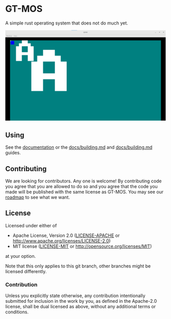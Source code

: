 # GT-MOS

A simple rust operating system that does not do much yet.

![An image of the operating system running in QEMU showing a teal background and 3 A letters at different text sizes. There is also a blue box and a red diagonal line in the top left corner](./docs/images/Screenshot%202023-11-06%20190146.png)

## Using

See the [documentation](./docs/index.md) or the [docs/building.md](./docs/running.md) and [docs/building.md](./docs/running.md) guides.

## Contributing

We are looking for contributors. Any one is welcome! By contributing code you agree that you are allowed to do so and you agree that the code you made will be published with the same license as GT-MOS.
You may see our [roadmap](https://github.com/users/ajh123/projects/1/views/2) to see what we want.

## License

Licensed under either of

- Apache License, Version 2.0 ([LICENSE-APACHE](LICENSE-APACHE) or
  http://www.apache.org/licenses/LICENSE-2.0)
- MIT license ([LICENSE-MIT](LICENSE-MIT) or http://opensource.org/licenses/MIT)

at your option.

Note that this only applies to this git branch, other branches might be licensed differently.

### Contribution

Unless you explicitly state otherwise, any contribution intentionally submitted for inclusion in the work by you, as defined in the Apache-2.0 license, shall be dual licensed as above, without any additional terms or conditions.
